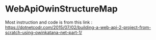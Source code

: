 # WebApiOwinStructureMap
Most instruction and code is from this link : https://dotnetcodr.com/2015/07/02/building-a-web-api-2-project-from-scratch-using-owinkatana-net-part-1/

